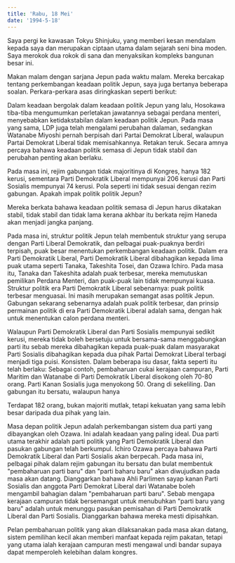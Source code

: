 ```yaml
---
title: 'Rabu, 18 Mei'
date: '1994-5-18'
---
```


Saya pergi ke kawasan Tokyu Shinjuku, yang memberi kesan mendalam kepada saya dan merupakan ciptaan utama dalam sejarah seni bina moden. Saya merokok dua rokok di sana dan menyaksikan kompleks bangunan besar ini.

Makan malam dengan sarjana Jepun pada waktu malam. Mereka bercakap tentang perkembangan keadaan politik Jepun, saya juga bertanya beberapa soalan. Perkara-perkara asas diringkaskan seperti berikut:

Dalam keadaan bergolak dalam keadaan politik Jepun yang lalu, Hosokawa tiba-tiba mengumumkan perletakan jawatannya sebagai perdana menteri, menyebabkan ketidakstabilan dalam keadaan politik Jepun. Pada masa yang sama, LDP juga telah mengalami perubahan dalaman, sedangkan Watanabe Miyoshi pernah berpisah dari Partai Demokrat Liberal, walaupun Partai Demokrat Liberal tidak memisahkannya. Retakan teruk. Secara amnya percaya bahawa keadaan politik semasa di Jepun tidak stabil dan perubahan penting akan berlaku.

Pada masa ini, rejim gabungan tidak majoritinya di Kongres, hanya 182 kerusi, sementara Parti Demokratik Liberal mempunyai 206 kerusi dan Parti Sosialis mempunyai 74 kerusi. Pola seperti ini tidak sesuai dengan rezim gabungan. Apakah impak politik politik Jepun?

Mereka berkata bahawa keadaan politik semasa di Jepun harus dikatakan stabil, tidak stabil dan tidak lama kerana akhbar itu berkata rejim Haneda akan menjadi jangka panjang.

Pada masa ini, struktur politik Jepun telah membentuk struktur yang serupa dengan Parti Liberal Demokratik, dan pelbagai puak-puaknya berdiri terpisah, puak besar menentukan perkembangan keadaan politik. Dalam era Parti Demokratik Liberal, Parti Demokratik Liberal dibahagikan kepada lima puak utama seperti Tanaka, Takeshita Tosei, dan Ozawa Ichiro. Pada masa itu, Tanaka dan Takeshita adalah puak terbesar, mereka memutuskan pemilikan Perdana Menteri, dan puak-puak lain tidak mempunyai kuasa. Struktur politik era Parti Demokratik Liberal sebenarnya: puak politik terbesar menguasai. Ini masih merupakan semangat asas politik Jepun. Gabungan sekarang sebenarnya adalah puak politik terbesar, dan prinsip permainan politik di era Parti Demokratik Liberal adalah sama, dengan hak untuk menentukan calon perdana menteri.

Walaupun Parti Demokratik Liberal dan Parti Sosialis mempunyai sedikit kerusi, mereka tidak boleh bersetuju untuk bersama-sama menggabungkan parti itu sebab mereka dibahagikan kepada puak-puak dalam masyarakat Parti Sosialis dibahagikan kepada dua pihak Partai Demokrat Liberal terbagi menjadi tiga puisi. Konsisten. Dalam beberapa isu dasar, fakta seperti itu telah berlaku: Sebagai contoh, pembaharuan cukai kerajaan campuran, Parti Maritim dan Watanabe di Parti Demokratik Liberal disokong oleh 70-80 orang. Parti Kanan Sosialis juga menyokong 50. Orang di sekeliling. Dan gabungan itu bersatu, walaupun hanya

Terdapat 182 orang, bukan majoriti mutlak, tetapi kekuatan yang sama lebih besar daripada dua pihak yang lain.

Masa depan politik Jepun adalah perkembangan sistem dua parti yang dibayangkan oleh Ozawa. Ini adalah keadaan yang paling ideal. Dua parti utama terakhir adalah parti politik yang Parti Demokratik Liberal dan pasukan gabungan telah berkumpul. Ichiro Ozawa percaya bahawa Parti Demokratik Liberal dan Parti Sosialis akan berpecah. Pada masa ini, pelbagai pihak dalam rejim gabungan itu bersatu dan bulat membentuk "pembaharuan parti baru" dan "parti baharu baru" akan diwujudkan pada masa akan datang. Dianggarkan bahawa Ahli Parlimen sayap kanan Parti Sosialis dan anggota Parti Demokrat Liberal dari Watanabe boleh mengambil bahagian dalam "pembaharuan parti baru". Sebab mengapa kerajaan campuran tidak bersemangat untuk menubuhkan "parti baru yang baru" adalah untuk menunggu pasukan pemisahan di Parti Demokratik Liberal dan Parti Sosialis. Dianggarkan bahawa mereka mesti dipisahkan.

Pelan pembaharuan politik yang akan dilaksanakan pada masa akan datang, sistem pemilihan kecil akan memberi manfaat kepada rejim pakatan, tetapi yang utama ialah kerajaan campuran mesti mengawal undi bandar supaya dapat memperoleh kelebihan dalam kongres.

